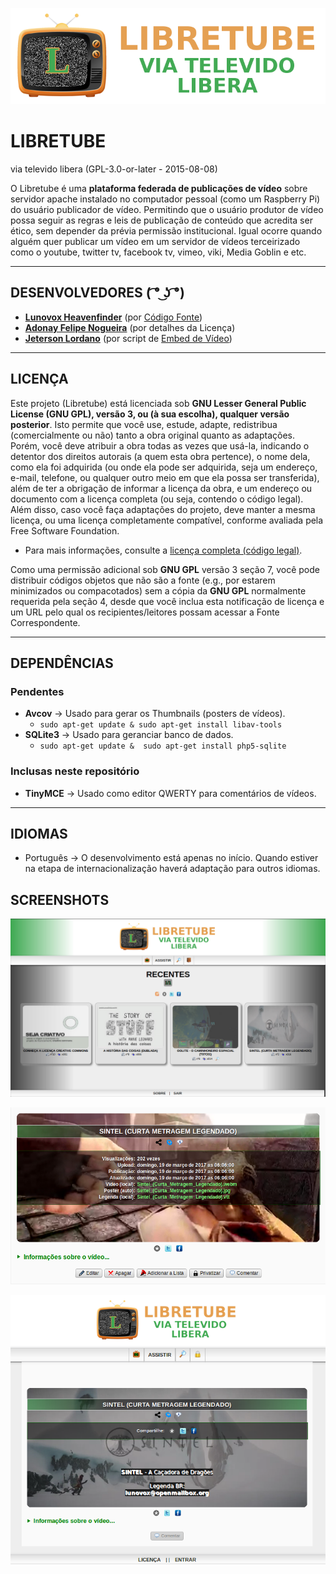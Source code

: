 [![](https://raw.githubusercontent.com/Lunovox/libretube/master/version_201702211459/imgs/banners/banner_libretube.png)](http://libretube.tuatec.com.br)

# LIBRETUBE
via televido libera (GPL-3.0-or-later - 2015-08-08)

O Libretube é uma **plataforma federada de publicações de vídeo** sobre servidor apache instalado no computador pessoal (como um Raspberry Pi) do usuário publicador de vídeo. Permitindo que o usuário produtor de vídeo possa seguir as regras e leis de publicação de conteúdo que acredita ser ético, sem depender da prévia permissão institucional. Igual ocorre quando alguém quer publicar um vídeo em um servidor de vídeos terceirizado como o youtube, twitter tv, facebook tv, vimeo, viki, Media Goblin e etc.

____

## DESENVOLVEDORES ( ͡° ͜ʖ ͡°)

* **[Lunovox Heavenfinder](https://libreplanet.org/wiki/User:Lunovox)** (por [Código Fonte](https://github.com/Lunovox/libretube))
* **[Adonay Felipe Nogueira](https://libreplanet.org/wiki/User:Adfeno)** (por detalhes da Licença)
* **[Jeterson Lordano](https://www.youtube.com/channel/UCCNcpAaReCIELrQnsXX11kw)** (por script de [Embed de Vídeo](https://www.youtube.com/watch?v=mUW3IqpAtH0))

_____

## LICENÇA

Este projeto (Libretube) está licenciada sob **GNU Lesser General Public License (GNU GPL), versão 3, ou (à sua escolha), qualquer versão posterior**. Isto permite que você use, estude, adapte, redistribua (comercialmente ou não) tanto a obra original quanto as adaptações. Porém, você deve atribuir a obra todas as vezes que usá-la, indicando o detentor dos direitos autorais (a quem esta obra pertence), o nome dela, como ela foi adquirida (ou onde ela pode ser adquirida, seja um endereço, e-mail, telefone, ou qualquer outro meio em que ela possa ser transferida), além de ter a obrigação de informar a licença da obra, e um endereço ou documento com a licença completa (ou seja, contendo o código legal). Além disso, caso você faça adaptações do projeto, deve manter a mesma licença, ou uma licença completamente compatível, conforme avaliada pela Free Software Foundation.

 * Para mais informações, consulte a [licença completa (código legal)](http://www.gnu.org/licenses/gpl-3.0.html).

Como uma permissão adicional sob **GNU GPL** versão 3 seção 7, você pode distribuir códigos objetos que não são a fonte (e.g., por estarem minimizados ou compacotados) sem a cópia da **GNU GPL** normalmente requerida pela seção 4, desde que você inclua esta notificação de licença e um URL pelo qual os recipientes/leitores possam acessar a Fonte Correspondente. 

_____

## DEPENDÊNCIAS

### Pendentes
* **Avcov** → Usado para gerar os Thumbnails (posters de vídeos).
  * ````sudo apt-get update & sudo apt-get install libav-tools````
* **SQLite3** → Usado para geranciar banco de dados.
  * ````sudo apt-get update &  sudo apt-get install php5-sqlite````

### Inclusas neste repositório
 * **TinyMCE** → Usado como editor QWERTY para comentários de vídeos.

_____

## IDIOMAS
* Português → O desenvolvimento está apenas no início. Quando estiver na etapa de internacionalização haverá adaptação para outros idiomas.

## SCREENSHOTS

![](https://raw.githubusercontent.com/Lunovox/libretube/master/version_201702211459/imgs/screenshots/Captura%20de%20tela%20de%202017-03-25%2013h53m18s.png)

![](https://raw.githubusercontent.com/Lunovox/libretube/master/version_201702211459/imgs/screenshots/Captura%20de%20tela%20de%202017-03-25%2014h38m05s.png)

![](https://raw.githubusercontent.com/Lunovox/libretube/master/version_201702211459/imgs/screenshots/Captura%20de%20tela%20de%202017-03-25%2013h56m05s.png)
